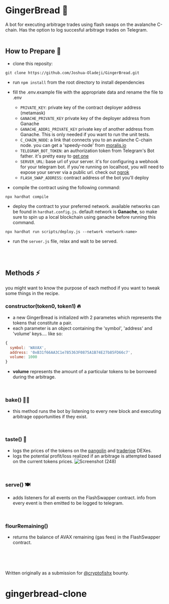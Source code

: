 # GingerBread 🍪

A bot for executing arbitrage trades using flash swaps on the avalanche C-chain. Has the option to log succesful arbitrage trades on Telegram.
<br />
<br />

## How to Prepare 🥘
- clone this reposity:
```
git clone https://github.com/Joshua-Oladeji/GingerBread.git
```

- run `npm install` from the root directory to install dependencies

- fill the .env.example file with the appropriate data and rename the file to .env
  - `PRIVATE_KEY`: private key of the contract deployer address (metamask)
  - `GANACHE_PRIVATE_KEY` private key of the deployer address from Ganache
  - `GANACHE_ADDR1_PRIVATE_KEY` private key of another address from Ganache. This is only needed if you want to run the unit tests.
  - `C_CHAIN_NODE`: a link that connects you to an avalanche C-chain node. you can get a 'speedy-node' from [moralis.io](https://moralis.io/)
  - `TELEGRAM_BOT_TOKEN`: an authorization token from Telegram's Bot father. it's pretty easy to [get one](https://core.telegram.org/bots#6-botfather)
  - `SERVER_URL`: base url of your server. it's for configuring a webhook for your telegram bot. if you're running on localhost, you will need to expose your server via a public url. check out [ngrok](https://ngrok.com/)
  - `FLASH_SWAP_ADDRESS`: contract address of the bot you'll deploy

- compile the contract using the following command:
```
npx hardhat compile
```

- deploy the contract to your preferred network. available networks can be found in `hardhat.config.js`. default network is **Ganache**, so make sure to spin up a local blockchain using ganache before running this command.
```
npx hardhat run scripts/deploy.js --network <network-name>
```

- run the `server.js` file, relax and wait to be served.
<br />
<br />

## Methods ⚡
you might want to know the purpose of each method if you want to tweak some things in the recipe.
<br />

### constructor(token0, token1) 🔥
- a new GingerBread is initialized with 2 parametes which represents the tokens that constitute a pair.
- each parameter is an object containing the 'symbol', 'address' and 'volume' keys.... like so:
```javascript
{ 
  symbol: 'WAVAX', 
  address: '0xB31f66AA3C1e785363F0875A1B74E27b85FD66c7', 
  volume: 1000 
}

```
- **volume** represents the amount of a particular tokens to be borrowed during the arbitrage.
<br />

### bake() 👩‍🍳
- this method runs the bot by listening to every new block and executing arbitrage opportunities if they exist.
<br />

### taste() 🍰
- logs the prices of the tokens on the [pangolin](https://pangolin.exchange/) and [traderjoe](https://traderjoexyz.com/home#/) DEXes.
- logs the potential profit/loss realized if an arbitrage is attempted based on the current tokens prices.
![Screenshot (248)](https://user-images.githubusercontent.com/53357470/160957408-bfa8c628-baa0-45a8-bd82-d1f5be163d03.png)
<br />

### serve() 🍽
- adds listeners for all events on the FlashSwapper contract. info from every event is then emitted to be logged to telegram.
<br />

### flourRemaining()
- returns the balance of AVAX remaining (gas fees) in the FlashSwapper contract.
<br />
<br />
<br />

Written originally as a submission for [@cryptofishx](https://twitter.com/cryptofishx/status/1491621931866599426?s=20&t=LnQLaVok2Aww0-gCxqYQdQ) bounty.
# gingerbread-clone
